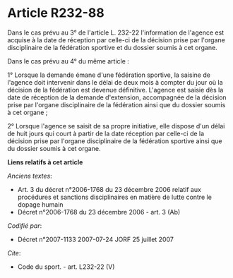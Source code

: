 # Article R232-88

Dans le cas prévu au 3° de l'article L. 232-22 l'information de l'agence est acquise à la date de réception par celle-ci de
la décision prise par l'organe disciplinaire de la fédération sportive et du dossier soumis à cet organe.

Dans le cas prévu au 4° du même article :

1° Lorsque la demande émane d'une fédération sportive, la saisine de l'agence doit intervenir dans le délai de deux mois à
compter du jour où la décision de la fédération est devenue définitive. L'agence est saisie dès la date de réception de la
demande d'extension, accompagnée de la décision prise par l'organe disciplinaire de la fédération ainsi que du dossier soumis
à cet organe ;

2° Lorsque l'agence se saisit de sa propre initiative, elle dispose d'un délai de huit jours qui court à partir de la date
réception par celle-ci de la décision prise par l'organe disciplinaire de la fédération sportive ainsi que du dossier soumis
à cet organe.

**Liens relatifs à cet article**

_Anciens textes_:

  - Art. 3 du décret n°2006-1768 du 23 décembre 2006 relatif aux procédures et sanctions disciplinaires en matière de lutte contre le dopage humain
  - Décret n°2006-1768 du 23 décembre 2006 - art. 3 (Ab)

_Codifié par_:

  - Décret n°2007-1133 2007-07-24 JORF 25 juillet 2007

_Cite_:

  - Code du sport. - art. L232-22 (V)
